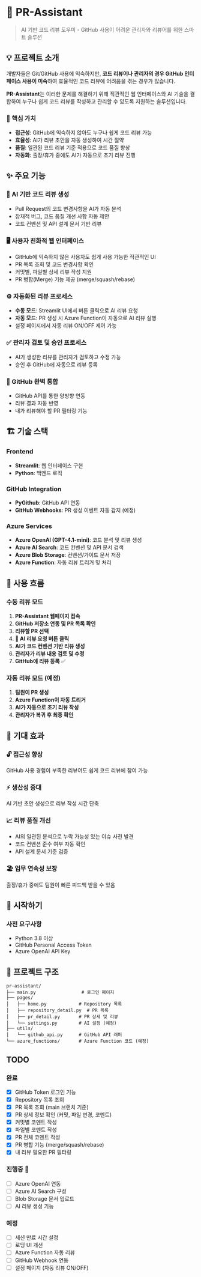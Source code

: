 # 🚀 PR-Assistant

> AI 기반 코드 리뷰 도우미 - GitHub 사용이 어려운 관리자와 리뷰어를 위한 스마트 솔루션

## 💡 프로젝트 소개

개발자들은 Git/GitHub 사용에 익숙하지만, **코드 리뷰어나 관리자의 경우 GitHub 인터페이스 사용이 미숙**하여 효율적인 코드 리뷰에 어려움을 겪는 경우가 많습니다.

**PR-Assistant**는 이러한 문제를 해결하기 위해 직관적인 웹 인터페이스와 AI 기술을 결합하여 누구나 쉽게 코드 리뷰를 작성하고 관리할 수 있도록 지원하는 솔루션입니다.

### 🎯 핵심 가치

- **접근성**: GitHub에 익숙하지 않아도 누구나 쉽게 코드 리뷰 가능
- **효율성**: AI가 리뷰 초안을 자동 생성하여 시간 절약
- **품질**: 일관된 코드 리뷰 기준 적용으로 코드 품질 향상
- **자동화**: 출장/휴가 중에도 AI가 자동으로 초기 리뷰 진행

## ✨ 주요 기능

### 🤖 AI 기반 코드 리뷰 생성
- Pull Request의 코드 변경사항을 AI가 자동 분석
- 잠재적 버그, 코드 품질 개선 사항 자동 제안
- 코드 컨벤션 및 API 설계 문서 기반 리뷰

### 🖥️ 사용자 친화적 웹 인터페이스
- GitHub에 익숙하지 않은 사용자도 쉽게 사용 가능한 직관적인 UI
- PR 목록 조회 및 코드 변경사항 확인
- 커밋별, 파일별 상세 리뷰 작성 지원
- PR 병합(Merge) 기능 제공 (merge/squash/rebase)

### ⚙️ 자동화된 리뷰 프로세스
- **수동 모드**: Streamlit UI에서 버튼 클릭으로 AI 리뷰 요청
- **자동 모드**: PR 생성 시 Azure Function이 자동으로 AI 리뷰 실행
- 설정 페이지에서 자동 리뷰 ON/OFF 제어 가능

### ✅ 관리자 검토 및 승인 프로세스
- AI가 생성한 리뷰를 관리자가 검토하고 수정 가능
- 승인 후 GitHub에 자동으로 리뷰 등록

### 🔗 GitHub 완벽 통합
- GitHub API를 통한 양방향 연동
- 리뷰 결과 자동 반영
- 내가 리뷰해야 할 PR 필터링 기능

## 🏗️ 기술 스택

### Frontend
- **Streamlit**: 웹 인터페이스 구현
- **Python**: 백엔드 로직

### GitHub Integration
- **PyGithub**: GitHub API 연동
- **GitHub Webhooks**: PR 생성 이벤트 자동 감지 (예정)

### Azure Services
- **Azure OpenAI (GPT-4.1-mini)**: 코드 분석 및 리뷰 생성
- **Azure AI Search**: 코드 컨벤션 및 API 문서 검색
- **Azure Blob Storage**: 컨벤션/가이드 문서 저장
- **Azure Function**: 자동 리뷰 트리거 및 처리

## 📖 사용 흐름

### 수동 리뷰 모드
1. **PR-Assistant 웹페이지 접속**
2. **GitHub 저장소 연동 및 PR 목록 확인**
3. **리뷰할 PR 선택**
4. **🤖 AI 리뷰 요청 버튼 클릭**
5. **AI가 코드 컨벤션 기반 리뷰 생성**
6. **관리자가 리뷰 내용 검토 및 수정**
7. **GitHub에 리뷰 등록** ✅

### 자동 리뷰 모드 (예정)
1. **팀원이 PR 생성**
2. **Azure Function이 자동 트리거**
3. **AI가 자동으로 초기 리뷰 작성**
4. **관리자가 복귀 후 최종 확인**

## 🎯 기대 효과

### 🔓 접근성 향상
GitHub 사용 경험이 부족한 리뷰어도 쉽게 코드 리뷰에 참여 가능

### ⚡ 생산성 증대
AI 기반 초안 생성으로 리뷰 작성 시간 단축

### 📈 리뷰 품질 개선
- AI의 일관된 분석으로 누락 가능성 있는 이슈 사전 발견
- 코드 컨벤션 준수 여부 자동 확인
- API 설계 문서 기준 검증

### 🏖️ 업무 연속성 보장
출장/휴가 중에도 팀원이 빠른 피드백 받을 수 있음

## 🚀 시작하기

### 사전 요구사항
- Python 3.8 이상
- GitHub Personal Access Token
- Azure OpenAI API Key

## 📁 프로젝트 구조
```
pr-assistant/
├── main.py                 # 로그인 페이지
├── pages/
│   ├── home.py            # Repository 목록
│   ├── repository_detail.py  # PR 목록
│   ├── pr_detail.py       # PR 상세 및 리뷰
│   └── settings.py        # AI 설정 (예정)
├── utils/
│   └── github_api.py      # GitHub API 래퍼
└── azure_functions/       # Azure Function 코드 (예정)
```

## TODO

### 완료
- [x] GitHub Token 로그인 기능
- [x] Repository 목록 조회
- [x] PR 목록 조회 (main 브랜치 기준)
- [x] PR 상세 정보 확인 (커밋, 파일 변경, 코멘트)
- [x] 커밋별 코멘트 작성
- [x] 파일별 코멘트 작성
- [x] PR 전체 코멘트 작성
- [x] PR 병합 기능 (merge/squash/rebase)
- [x] 내 리뷰 필요한 PR 필터링

### 진행중 🔄
- [ ] Azure OpenAI 연동
- [ ] Azure AI Search 구성
- [ ] Blob Storage 문서 업로드
- [ ] AI 리뷰 생성 기능

### 예정
- [ ] 세션 만료 시간 설정
- [ ] 로딩 UI 개선
- [ ] Azure Function 자동 리뷰
- [ ] GitHub Webhook 연동
- [ ] 설정 페이지 (자동 리뷰 ON/OFF)